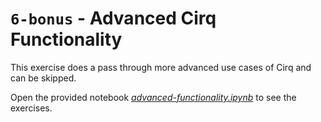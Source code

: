 # `6-bonus` - Advanced Cirq Functionality

This exercise does a pass through more advanced use cases of Cirq and can be skipped.

Open the provided notebook [*advanced-functionality.ipynb*](/6-bonus/advanced-functionality.ipynb) to see the exercises.
